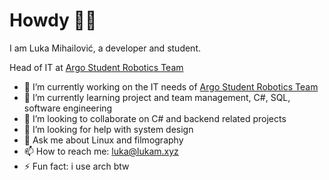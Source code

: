 # Howdy 👋🤠

I am Luka Mihailović, a developer and student. 

Head of IT at [Argo Student Robotics Team](https://github.com/Argo-Student-Robotics-Team/)

- 🔭 I’m currently working on the IT needs of [Argo Student Robotics Team](https://github.com/Argo-Student-Robotics-Team/)
- 🌱 I’m currently learning project and team management, C#, SQL, software engineering
- 👯 I’m looking to collaborate on C# and backend related projects
- 🤔 I’m looking for help with system design
- 💬 Ask me about Linux and filmography
- 📫 How to reach me: luka@lukam.xyz
- ⚡ Fun fact: i use arch btw
